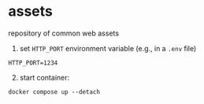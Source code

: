 # assets
repository of common web assets

1. set `HTTP_PORT` environment variable (e.g., in a `.env` file)
```dotenv
HTTP_PORT=1234
```

2. start container:
```shell
docker compose up --detach
```
